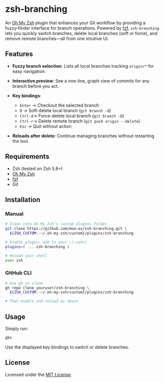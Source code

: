 # zsh-branching

An [Oh My Zsh](https://github.com/ohmyzsh/ohmyzsh) plugin that enhances your Git workflow by providing a fuzzy‑finder interface for branch operations. Powered by [fzf](https://github.com/junegunn/fzf), `zsh-branching` lets you quickly switch branches, delete local branches (soft or force), and remove remote branches—all from one intuitive UI.

## Features

- **Fuzzy branch selection**: Lists all local branches tracking `origin/*` for easy navigation.
- **Interactive preview**: See a one-line, graph view of commits for any branch before you act.
- **Key bindings**:

  - `Enter` → Checkout the selected branch
  - `D` → Soft-delete local branch (`git branch -d`)
  - `Ctrl-d`→ Force-delete local branch (`git branch -D`)
  - `Ctrl-r`→ Delete remote branch (`git push origin --delete`)
  - `Esc` → Quit without action

- **Reloads after delete**: Continue managing branches without restarting the tool.

## Requirements

- Zsh (tested on Zsh 5.8+)
- [Oh My Zsh](https://github.com/ohmyzsh/ohmyzsh)
- [fzf](https://github.com/junegunn/fzf)
- Git

## Installation

### Manual

```bash
# Clone into Oh My Zsh’s custom plugins folder
git clone https://github.com/moa-os/zsh-branching.git \
  ${ZSH_CUSTOM:-~/.oh-my-zsh/custom}/plugins/zsh-branching

# Enable plugin: add to your ~/.zshrc
plugins=( ... zsh-branching )

# Reload your shell
exec zsh
```

### GitHub CLI

```bash
# Use gh to clone
gh repo clone youruser/zsh-branching \
  ${ZSH_CUSTOM:-~/.oh-my-zsh/custom}/plugins/zsh-branching

# Then enable and reload as above
```

## Usage

Simply run:

```bash
gbs
```

Use the displayed key bindings to switch or delete branches.

## License

Licensed under the [MIT License](LICENSE).
